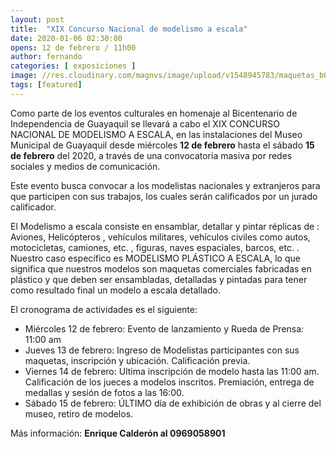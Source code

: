 ```yaml
---
layout: post
title:  "XIX Concurso Nacional de modelismo a escala"
date: 2020-01-06 02:30:00
opens: 12 de febrero / 11h00
author: fernando
categories: [ exposiciones ]
image: //res.cloudinary.com/magnvs/image/upload/v1548945783/maquetas_b0jqfl.jpg
tags: [featured]
---
```


Como parte de los eventos culturales en homenaje al Bicentenario de Independencia de Guayaquil se llevará a cabo el XIX  CONCURSO NACIONAL DE MODELISMO A ESCALA, en las instalaciones del Museo Municipal de Guayaquil desde miércoles **12 de febrero** hasta el sábado **15 de febrero** del 2020, a través de una convocatoria masiva por redes sociales y medios de comunicación.

Este evento busca convocar a los modelistas nacionales y extranjeros para que participen con sus trabajos, los cuales serán calificados por un jurado calificador.

El Modelismo a escala consiste en ensamblar, detallar y pintar réplicas de : Aviones, Helicópteros , vehículos militares, vehículos civiles como autos, motocicletas, camiones, etc. , figuras, naves espaciales, barcos, etc. .
Nuestro caso específico es MODELISMO PLÁSTICO A ESCALA, lo que significa que nuestros modelos son maquetas comerciales fabricadas en plástico y que deben ser ensambladas, detalladas y pintadas para tener como resultado final un modelo a escala detallado.

El cronograma de actividades es el siguiente:

- Miércoles 12 de febrero: Evento de lanzamiento y Rueda de Prensa: 11:00 am
- Jueves 13 de febrero: Ingreso de Modelistas participantes con sus maquetas, inscripción y ubicación. Calificación previa.
- Viernes 14 de febrero: Ultima inscripción de modelo hasta las 11:00 am. Calificación de los jueces a modelos inscritos. Premiación, entrega de medallas y sesión de fotos a las 16:00.
- Sábado 15 de febrero: ÚLTIMO día de exhibición de obras y al cierre del museo, retiro de modelos.

Más información: **Enrique Calderón al 0969058901**
